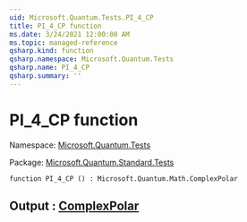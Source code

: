 ```yaml
---
uid: Microsoft.Quantum.Tests.PI_4_CP
title: PI_4_CP function
ms.date: 3/24/2021 12:00:00 AM
ms.topic: managed-reference
qsharp.kind: function
qsharp.namespace: Microsoft.Quantum.Tests
qsharp.name: PI_4_CP
qsharp.summary: ''
---
```


# PI_4_CP function

Namespace: [Microsoft.Quantum.Tests](xref:Microsoft.Quantum.Tests)

Package: [Microsoft.Quantum.Standard.Tests](https://nuget.org/packages/Microsoft.Quantum.Standard.Tests)




```qsharp
function PI_4_CP () : Microsoft.Quantum.Math.ComplexPolar
```


## Output : [ComplexPolar](xref:Microsoft.Quantum.Math.ComplexPolar)

